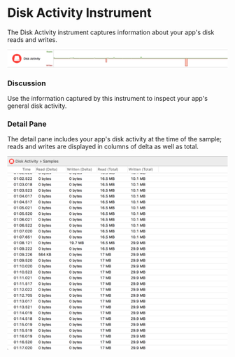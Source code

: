 # Disk Activity Instrument

The Disk Activity instrument captures information about your app's disk reads and writes.

![Disk Activity](Resources/Instrument_DiskActivity.png "Disk Activity")

### Discussion

Use the information captured by this instrument to inspect your app's general disk activity.

### Detail Pane

The detail pane includes your app's disk activity at the time of the sample; reads and writes are displayed in columns of delta as well as total.

![Disk Activity Detail Pane](Resources/Instrument_DiskActivity_DetailPane.png "Disk Activity Detail Pane")